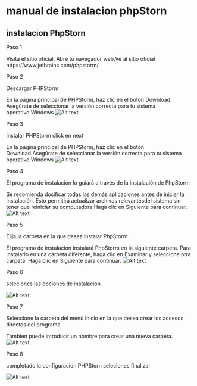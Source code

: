 # manual de instalacion phpStorn

## instalacion PhpStorn

<procedure>

<p> Paso 1 </p>
 Visita el sitio oficial. Abre tu navegador web,Ve al sitio oficial
                   https://www.jetbrains.com/phpstorm/
<p>Paso 2 </p>
          <p>Descargar PHPStorm</p>
            En la página principal de PHPStorm, haz clic en el botón Download.
            Asegúrate de seleccionar la versión correcta para tu sistema operativo:Windows
            <img src="hola_dark.png" alt="Alt text" border-effect="line"/>
     
<p>Paso 3 </p>
       <p>Instalar PHPStorm click en next</p>
            En la página principal de PHPStorm, haz clic en el botón Download.Asegúrate de seleccionar la versión correcta para tu sistema operativo:Windows
           <img src="image_4.png" alt="Alt text" border-effect="line"/>

<p>Paso 4 </p>
       <p>El programa de instalación lo guiará a través de la instalación de PhpStorm</p>
            Se recomienda dosificar todas las demás aplicaciones antes de iniciar la instalación.
            Esto permitirá actualizar archivos relevantesdel sistema sin tener que reiniciar su computadora.Haga clic en Siguiente para  continuar.
            <img src="Screenshot 2024-11-24 085150.png" alt="Alt text" border-effect="line"/>
<p>Paso 5 </p>
       <p>Elija la carpeta en la que desea instalar PhpStorm</p>
          El programa de instalación instalará PhpStorm en la siguiente carpeta. Para instalarlo en una carpeta diferente, haga clic en Examinar y seleccione otra carpeta. Haga clic en Siguiente para continuar.
        <img src="Screenshot 2024-11-24 085218.png" alt="Alt text" border-effect="line"/>

<p>Paso 6 </p>
       <p>seleciones las opciones de instalacion</p>
           <img src="Screenshot 2024-11-24 085231.png" alt="Alt text" border-effect="line"/>

<p>Paso 7 </p>
       <p>Seleccione la carpeta del menú Inicio en la que desea crear los accesos directos del programa.</p>
          También puede introducir un nombre para crear una nueva carpeta.
          <img src="Screenshot 2024-11-24 085239.png" alt="Alt text" border-effect="line"/>

<p>Paso 8 </p>
       <p>completado la configuracion PHPStorn seleciones finalizar</p>
           <img src="Screenshot 2024-11-24 085501.png" alt="Alt text" border-effect="line"/>

</procedure>